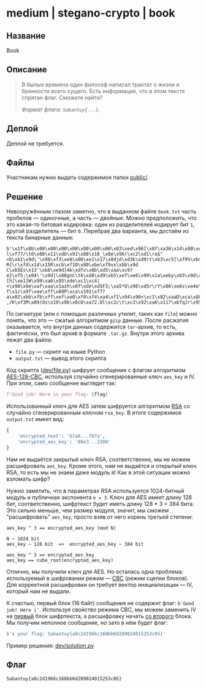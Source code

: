 # medium | stegano-crypto | book

## Название

Book

## Описание

> В былые времена один философ написал трактат о жизни и бренности всего сущего. Есть информация, что в этом тексте спрятан флаг. Сможете найти?
> 
> _Формат флага: `Sabantuy{...}`._

## Деплой

Деплой не требуется.

## Файлы

Участникам нужно выдать содержимое папки [public/](public/).

## Решение

Невооружённым глазом заметно, что в выданном файле `book.txt` часть пробелов — одиночные, а часть — двойные. Можно предположить, что это какая-то битовая кодировка: один из разделителей кодирует бит `1`, другой разделитель — бит `0`. Перебрав два варианта, мы достаём из текста бинарные данные:

```
b'\x1f\x8b\x08\x00\x00\x00\x00\x00\x00\x03\xed\x96[\x8f\xa36\x14\x80\xe79\xbf\xc2\xab>\x00jJlll\x18)\x95\xb6\xd3U+\xad\xaa\xaev\xd5\xa7\xaaB6\x1c\x12v\x13@\xe0$\x93F\xf9\xef\xb5\x03\x99Mf\xa6\xdb\xa7\xe9E\xf5\'\x11\x13\x9fs|n\x96MY\xad l\xf77/\t6\x08\x11\xdb\x91\x88\x18_\x8e\x96(\xc2\xd1\ra$"<b\xb1\x9d\'\x98\xf3\xe8\x06\xe1\x17\x8djd\xd3k\xd9!t\xb3\xc5[\xf9%\xbd\xbf\x92\xffG\xf9\xea\xd5l\xd3w3U\xd53\xa8\xb7\xa8\xdd\xebeS\xd3\xc9\xa4Z\xb7M\xa7Q\xd3O&e\xd7\xac\xd1]\xb7ou\x13\xfe\xa2\xab\x15\x1ae\xefdQT\xf5\xe2J~W\xb5K\xe8\xce\x1a\xaf\xdf|\xb8\x92\xbe\xdb\xa8U\x95\xbf\x85\xfdY\xe1\xfd\x87\xd7\x93\xc9\xa4\x80\x12I\xe83\xa8s\xab\xe7\x7f\x82\xfd-R{\r\xfd\x14\x15R\xcb\xf1O\x80\xbe\xf9vx\xbb\x9d C\xb5Es\x13`\xb8\xe9d]4k\xdfx\x0b\xd5\xaa\xc9?e}\xf5;\x04\'\x9d|\x88gnC\tk\xd8\xd9\xb5\xe7\xe6\x99\x1a\xeby\xb5\x9d\xa2uS\xc0\xdc\n\x7f\xfa\xf9\xfb7\xd9\xddww\xc1\xe4d\xd8\x81\xdet\xf5h\x1f\x9e#\x1bS\x0e[Y\xf86\xb2)z\xe44\x18\xd3\xe9zy\x9d\x8e\xc94|\xdf\xcb\xb7\xd6\xf5\x17rjW\xb2\xaa5\xdck\x13\xb2y\tm\xf5\xb2\x93|\xf4\xe7\xa9j\xe1]\xe66*\xb7\xcd\xce\x7f0\x9e"\xe33\x84a\xa8\x9f\xcb\xc8j\x85\xba\x19\x97\xf6/&U\xa5\xb3\x15\xd4\x0b\xbd\xf4\x03\xf45\x12\x01\x9a\xcdP\xf2\xe0xHom\x1c\xf9\xc1\x10\xb2\xed\x9c\xf1\xf3\xb4\x17f\xf2T\x94_\xf1oC\xc0\xb6(\x83\xa6\xad\xc6\x02j\xe8\xa4\x06\xdfx\xec\xe7\x04Gl\x8a`N\xc7hw\x95^\xa2\xa6\x85\xda\xf7\xca\x95\\\x84\xfa^{&\x88\xce\x0b\x90\xecQiN\xad\xc1\xbb\xc5*\x98E\xedd\xd8\x81iM\x10\xf6\xba\xabZ\x7f\\k,Q\xe9\xfd\xd04\x05\xfa\xd8\xa8W\xe8G\xe8\x00U=\xda7\x9b\xeed\x7f\x8b\x0ev8z\xb6\xd7fO\x9cm\xc7&B\x91\x8d\xab\\n\xd41\xf5\xe9\xc9C\xf0H\xffs].7\xc3X\x83\xe9\xb9l\xa3\x9bF}4\x8a\x87\x87\x94\xbck\xbf\xde\xed\xa3@\xc2%\xdc\xfb\xc1\xf49\xfdq\xe1+\x93qn\xb0:\x19\x1d\x9f\x94\xb9\xd9\xe8v\xa3\xcf\x85\xde=[h[\xe1]W\x99\xa6\x95\xde\xc1\xc4|<\x98\x9e\xaf\xaa\x1azh\x8f\xde\xd5F3;\xa5*Q\x96\xd5r\rY\x86\xe6s\xe4e\x99\xdd7Y\xe6\r+\x0e\x9bh\xf2O\x9f\x80\xffo>w\xfd\xe5|\xd8K\x9es\xf6g\xf7?f\x1c\x9f\xee\xff\x88P\xca\x191\xf7?a\x02\xbb\xfb\xff\xef\xe0\xf0\xf4\xa4\xf1\x94\x90<\xc1\x82\xaaD\xca\x88\x8b<I#\xcaT\nQ\x0e\xdct)!2\x06\xce"\x11\xb3$\xa2q\x89\xcd\xc8\x13\x02*J\x8cE\xca8M\xb1H%f\xb1\x11S(\x0bF\x8a(\x95\x10Q\xc10c%\xc7\xd4\xe8\xc7D%9\xd0\x94\x16`\x94\x14Oi\xaa\x88"\t\xa5\x89\x80"\xe6\x94J,YIH,\x94J\x84*\x94\xcc\xf3B\x94XH{>=w\xdeyI\x024g\x00q\xce\x84 ,/K\xf3M\x89)Os\x19\x9b\x0c8\xa72.Dl\xc2c\t\xc3\x92\xa6\x117\xbfqJr\x95b\xa0\x98%\xb8\x90\xa4`\x89\x8aXJ1\xcd\x85\xc8i\x94c\x01B\x99\xafT\xec\x1d\xddi\xe5p8\x1c\x0e\x87\xc3\xe1p8\x1c\x0e\x87\xc3\xe1p8\x1c\x0e\x87\xc3\xe1p8\xfe\xb5\xfc\x01\xd9H\xc8\xa6\x00(\x00\x00'
```

По сигнатуре (или с помощью различных утилит, таких как `file`) можно понять, что это — сжатые алгоритмом `gzip` данные. После расжатия оказывается, что внутри данных содержится `tar`-архив, то есть, фактически, это был архив в формате `.tar.gz`. Внутри этого архива лежат два файла:

- `file.py` — скрипт на языке Python
- `output.txt` — вывод этого скрипта

Код скрипта ([dev/file.py](dev/file.py)) шифрует сообщение с флагом алгоритмом [AES-128-CBC](https://ru.wikipedia.org/wiki/AES_(%D1%81%D1%82%D0%B0%D0%BD%D0%B4%D0%B0%D1%80%D1%82_%D1%88%D0%B8%D1%84%D1%80%D0%BE%D0%B2%D0%B0%D0%BD%D0%B8%D1%8F)), используя случайно сгенерированные ключ `aes_key` и IV. При этом, само сообщение выглядит так:

```python
f'Good job! Here is your flag: {flag}'
```

Использованный ключ для AES затем шифруется алгоритмом [RSA](https://ru.wikipedia.org/wiki/RSA) со случайно сгенерированным ключом `rsa_key`. В итоге содержимое `output.txt` имеет вид:

```python
{
    'encrypted_text': 'b7a6...f07a',
    'encrypted_aes_key': '88e3...2200'
}
```

Нам не выдаётся закрытый ключ RSA, соответственно, мы не можем расшифровать `aes_key`. Кроме этого, нам не выдаётся и _открытый_ ключ RSA, то есть мы не знаем даже модуль `N`! Как в этой ситуации можно взломать шифр?

Нужно заметить, что в параметрах RSA используется 1024-битный модуль и публичная экспонента `e = 3`. Ключ для AES имеет длину 128 бит, соответственно, шифртекст будет иметь длину 128 * 3 = 384 бита. Это сильно меньше, чем размер модуля, значит, мы сможем "расшифровать" `aes_key`, просто взяв от него корень третьей степени:

```
aes_key ^ 3 == encrypted_aes_key (mod N)

N ~ 1024 bit
aes_key ~ 128 bit  =>  encrypted_aes_key ~ 384 bit

aes_key ^ 3 == encrypted_aes_key
aes_key == cube_root(encrypted_aes_key)
```

Отлично, мы получили ключ для AES. Но осталась одна проблема: используемый в шифровании режим — [CBC](https://ru.wikipedia.org/wiki/%D0%A0%D0%B5%D0%B6%D0%B8%D0%BC_%D1%81%D1%86%D0%B5%D0%BF%D0%BB%D0%B5%D0%BD%D0%B8%D1%8F_%D0%B1%D0%BB%D0%BE%D0%BA%D0%BE%D0%B2_%D1%88%D0%B8%D1%84%D1%80%D0%BE%D1%82%D0%B5%D0%BA%D1%81%D1%82%D0%B0) (режим сцепки блоков). Для корректной расшифровки он требует вектор инициализации — IV, который нам не выдали.

К счастью, первый блок (16 байт) сообщения не содержит флаг: `b'Good job! Here i'`. Используя свойство режима CBC, мы можем заменить IV на <u>первый</u> блок шифртекста, а расшифровку начать <u>со второго</u> блока. Мы получим неполное сообщение, но зато в нём будет флаг:

```python
b's your flag: Sabantuy{a8c2d1966c160bb6d289024015253c05}'
```

Пример решения: [dev/solution.py](dev/solution.py)

## Флаг

```
Sabantuy{a8c2d1966c160bb6d289024015253c05}
```
